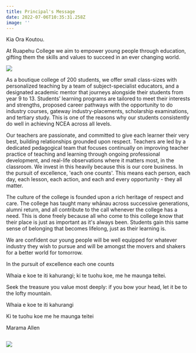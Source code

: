 ```yaml
---
title: Principal's Message
date: 2022-07-06T10:35:31.258Z
image: ''
---
```

Kia Ora Koutou.

At Ruapehu College we aim to empower young people through education, gifting them the skills and values to succeed in an ever changing world. 

![](https://res.cloudinary.com/ruapehu-college/image/upload/c_scale,h_328/v1657072078/20191213_132035_f7hqzp.jpg)





As a boutique college of 200 students, we offer small class-sizes with personalized teaching by a team of subject-specialist educators, and a designated academic mentor that journeys alongside their students from year 9 to 13. Students’ learning programs are tailored to meet their interests and strengths, proposed career pathways with the opportunity to do industry courses, gateway industry-placements, scholarship examinations, and tertiary study. This is one of the reasons why our students consistently do well in achieving NCEA across all levels.



Our teachers are passionate, and committed to give each learner their very best, building relationships grounded upon respect. Teachers are led by a dedicated pedagogical team that focuses continually on improving teacher practice of teaching and learning through ongoing professional development, and real-life observations where it matters most, in the classroom. We invest in this heavily because this is our core business. In the pursuit of excellence, 'each one counts'. This means each person, each day, each lesson, each action, and each and every opportunity - they all matter.



The culture of the college is founded upon a rich heritage of respect and care. The college has taught many whānau across successive generations, alumni return, and all contribute to the call whenever the college has a need. This is done freely because all who come to this college know that their place is just as important as it's always been. Students gain this same sense of belonging that becomes lifelong, just as their learning is.



We are confident our young people will be well equipped for whatever industry they wish to pursue and will be amongst the movers and shakers for a better world for tomorrow.

In the pursuit of excellence each one counts

Whaia e koe te iti kahurangi; ki te tuohu koe, me he maunga teitei.

Seek the treasure you value most deeply: if you bow your head, let it be to the lofty mountain.

Whaia e koe te iti kahurangi

Ki te tuohu koe me he maunga teitei

Marama Allen

![]()

![](https://res.cloudinary.com/ruapehu-college/image/upload/v1657072078/20191213_132035_f7hqzp.jpg)
